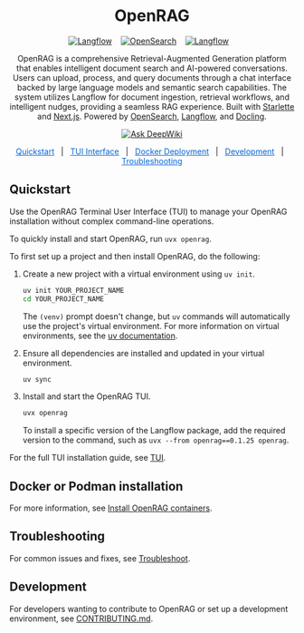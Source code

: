 <div align="center">

# OpenRAG

<div align="center">
  <a href="https://github.com/langflow-ai/langflow"><img src="https://img.shields.io/badge/Langflow-1C1C1E?style=flat&logo=langflow" alt="Langflow"></a>
  &nbsp;&nbsp;
  <a href="https://github.com/opensearch-project/OpenSearch"><img src="https://img.shields.io/badge/OpenSearch-005EB8?style=flat&logo=opensearch&logoColor=white" alt="OpenSearch"></a>
  &nbsp;&nbsp;
  <a href="https://github.com/docling-project/docling"><img src="https://img.shields.io/badge/Docling-000000?style=flat" alt="Langflow"></a>
  &nbsp;&nbsp;
</div>

OpenRAG is a comprehensive Retrieval-Augmented Generation platform that enables intelligent document search and AI-powered conversations. Users can upload, process, and query documents through a chat interface backed by large language models and semantic search capabilities. The system utilizes Langflow for document ingestion, retrieval workflows, and intelligent nudges, providing a seamless RAG experience. Built with [Starlette](https://github.com/Kludex/starlette) and [Next.js](https://github.com/vercel/next.js). Powered by [OpenSearch](https://github.com/opensearch-project/OpenSearch), [Langflow](https://github.com/langflow-ai/langflow), and [Docling](https://github.com/docling-project/docling).

<a href="https://deepwiki.com/phact/openrag"><img src="https://deepwiki.com/badge.svg" alt="Ask DeepWiki"></a>

</div>
<div align="center">
  <a href="#quickstart" style="color: #0366d6;">Quickstart</a> &nbsp;&nbsp;|&nbsp;&nbsp;
  <a href="#tui-interface" style="color: #0366d6;">TUI Interface</a> &nbsp;&nbsp;|&nbsp;&nbsp;
  <a href="#docker-deployment" style="color: #0366d6;">Docker Deployment</a> &nbsp;&nbsp;|&nbsp;&nbsp;
  <a href="#development" style="color: #0366d6;">Development</a> &nbsp;&nbsp;|&nbsp;&nbsp;
  <a href="#troubleshooting" style="color: #0366d6;">Troubleshooting</a>
</div>

## Quickstart

Use the OpenRAG Terminal User Interface (TUI) to manage your OpenRAG installation without complex command-line operations.

To quickly install and start OpenRAG, run `uvx openrag`.

To first set up a project and then install OpenRAG, do the following:

1. Create a new project with a virtual environment using `uv init`.

   ```bash
   uv init YOUR_PROJECT_NAME
   cd YOUR_PROJECT_NAME
   ```

   The `(venv)` prompt doesn't change, but `uv` commands will automatically use the project's virtual environment.
   For more information on virtual environments, see the [uv documentation](https://docs.astral.sh/uv/pip/environments).

2. Ensure all dependencies are installed and updated in your virtual environment.
   ```bash
   uv sync
   ```

3. Install and start the OpenRAG TUI.
   ```bash
   uvx openrag
   ```
   
   To install a specific version of the Langflow package, add the required version to the command, such as `uvx --from openrag==0.1.25 openrag`.

For the full TUI installation guide, see [TUI](https://docs.openr.ag/install).

## Docker or Podman installation

For more information, see [Install OpenRAG containers](https://docs.openr.ag/get-started/docker).

## Troubleshooting

For common issues and fixes, see [Troubleshoot](https://docs.openr.ag/support/troubleshoot).

## Development

For developers wanting to contribute to OpenRAG or set up a development environment, see [CONTRIBUTING.md](CONTRIBUTING.md).